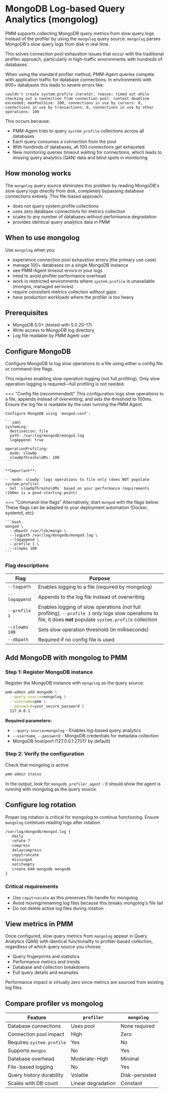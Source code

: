 # MongoDB Log-based Query Analytics (mongolog)

PMM supports collecting MongoDB query metrics from slow query logs instead of the profiler by using the `mongolog` query source. `mongolog` parses MongoDB's slow query logs from disk in real time.

This solves connection pool exhaustion issues that occur with the traditional profiler approach, particularly in high-traffic environments with hundreds of databases.

When using the standard profiler method, PMM-Agent queries compete with application traffic for database connections. In environments with 600+ databases this leads to severe errors like:

`couldn't create system.profile iterator, reason: timed out while checking out a connection from connection pool: context deadline exceeded; maxPoolSize: 100, connections in use by cursors: 0, connections in use by transactions: 0, connections in use by other operations: 100`

This occurs because:

- PMM-Agent tries to query `system.profile` collections across all databases
- Each query consumes a connection from the pool
- With hundreds of databases, all 100 connections get exhausted
- New monitoring queries timeout waiting for connections, which leads to missing query analytics (QAN) data and blind spots in monitoring

## How monolog works

The `mongolog` query source eliminates this problem by reading MongoDB's slow query logs directly from disk, completely bypassing database connections entirely. This file-based approach:

- does not query system.profile collections
- uses zero database connections for metrics collection
- scales to any number of databases without performance degradation
- provides identical query analytics data in PMM

## When to use mongolog

Use `mongolog` when you:

- experience connection pool exhaustion errors (the primary use case)
- manage 100+ databases on a single MongoDB instance
- see PMM-Agent timeout errors in your logs
- need to avoid profiler performance overhead
- work in restricted environments where `system.profile` is unavailable (mongos, managed services)
- require consistent metrics collection without gaps
- have production workloads where the profiler is too heavy

## Prerequisites

- MongoDB 5.0+ (tested with 5.0.20-17)
- Write access to MongoDB log directory
- Log file readable by PMM Agent user

## Configure MongoDB
Configure MongoDB to log slow operations to a file using either a config file or command-line flags. 

This requires enabling slow operation logging (not full profiling). Only slow operation logging is required—full profiling is not needed.

=== "Config file (recommended)"
    This configuration logs slow operations to a file, appends instead of overwriting, and sets the threshold to 100ms. Ensure the log file is readable by the user running the PMM Agent.

    Configure MongoDB using `mongod.conf`:

    ```yaml
    systemLog:
      destination: file
      path: /var/log/mongodb/mongod.log
      logAppend: true

    operationProfiling:
      mode: slowOp
      slowOpThresholdMs: 100
    ```

    **Important**:

    - `mode: slowOp` logs operations to file only (does NOT populate system.profile)
    - Set `slowOpThresholdMs` based on your performance requirements (100ms is a good starting point)

=== "Command-line flags"
    Alternatively, start `mongod` with the flags below.
    These flags can be adapted to your deployment automation (Docker, systemd, etc):

    ```bash
    mongod \
      --dbpath /var/lib/mongo \
      --logpath /var/log/mongodb/mongod.log \
      --logappend \
      --profile 1 \
      --slowms 100
    ```

### Flag descriptions

| Flag | Purpose |
|----------------|--------------------------------------------------------|
| `--logpath` | Enables logging to a file (required by mongolog) |
| `--logappend` | Appends to the log file instead of overwriting |
| `--profile 1` | Enables logging of slow operations (not full profiling). `--profile 1` only logs slow operations to file, it does **not** populate `system.profile` collection |
| `--slowms 100` | Sets slow operation threshold (in milliseconds) |
| `--dbpath` | Required if no config file is used |

## Add MongoDB with mongolog to PMM

### Step 1: Register MongoDB instance

Register the MongoDB instance with `mongolog` as the query source:

```bash
pmm-admin add mongodb \
  --query-source=mongolog \
  --username=pmm \
  --password=your_secure_password \
  127.0.0.1
```

**Required parameters:**
- `--query-source=mongolog` - Enables log-based query analytics
- `--username`, `--password` - MongoDB credentials for metadata collection
- MongoDB host/port (127.0.0.1:27017 by default)

### Step 2: Verify the configuration

Check that mongolog is active:

```bash
pmm-admin status
```

In the output, look for `mongodb_profiler_agent` - it should show the agent is running with mongolog as the query source.

## Configure log rotation

Proper log rotation is critical for mongolog to continue functioning. Ensure `mongolog` continues reading logs after rotation:

```txt
/var/log/mongodb/mongod.log {
   daily
   rotate 7
   compress
   delaycompress
   copytruncate
   missingok
   notifempty
   create 640 mongodb mongodb
}
```
### Critical requirements

- Use `copytruncate` as this preserves file handle for mongolog
- Avoid moving/renaming log files because this breaks mongolog's file tail
- Do not delete active log files during rotation

## View metrics in PMM

Once configured, slow query metrics from `mongolog` appear in Query Analytics (QAN) with identical functionality to profiler-based collection, regardless of which query source you choose:

- Query fingerprints and statistics
- Performance metrics and trends  
- Database and collection breakdowns
- Full query details and examples

Performance impact is virtually zero since metrics are sourced from existing log files.

## Compare profiler vs mongolog

| Feature                    | `profiler`           | `mongolog`          |
|----------------------------|----------------------|---------------------|
| Database connections       | Uses pool         | None required    |
| Connection pool impact     | High              | Zero             |
| Requires `system.profile`  | Yes               | No               |
| Supports `mongos`          | No                | Yes              |
| Database overhead          | Moderate-High     | Minimal          |
| File-based logging         | No                | Yes              |
| Query history durability   | Volatile          | Disk-persisted   |
| Scales with DB count       | Linear degradation| Constant         |
